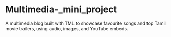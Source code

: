 # Multimedia-_mini_project
A multimedia blog built with TML to showcase favourite songs and top Tamil movie trailers, using audio, images, and YouTube embeds.
